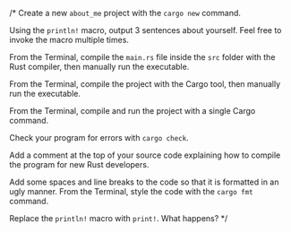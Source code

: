 /\*
Create a new `about_me` project with the `cargo new` command.

Using the `println!` macro, output 3 sentences about yourself.
Feel free to invoke the macro multiple times.

From the Terminal, compile the `main.rs` file inside the `src`
folder with the Rust compiler, then manually run the executable.

From the Terminal, compile the project with the Cargo tool, then
manually run the executable.

From the Terminal, compile and run the project with a single
Cargo command.

Check your program for errors with `cargo check`.

Add a comment at the top of your source code explaining how to
compile the program for new Rust developers.

Add some spaces and line breaks to the code so that it is formatted
in an ugly manner. From the Terminal, style the code with the
`cargo fmt` command.

Replace the `println!` macro with `print!`. What happens?
\*/
